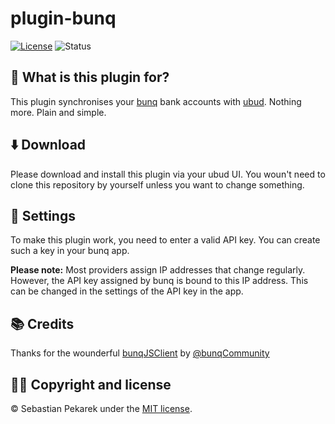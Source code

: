 # plugin-bunq

[![License](https://img.shields.io/badge/license-MIT-blue.svg?style=flat-square)](LICENSE)
![Status](https://git-badges.sebbo.net/93/master/build)


## 🤨 What is this plugin for?

This plugin synchronises your [bunq](https://www.bunq.com) bank accounts with [ubud](https://ubud.club). Nothing more. Plain and simple.


## ⬇️ Download

Please download and install this plugin via your ubud UI. You woun't need to clone this repository by yourself unless you want to change something.


## 🔧 Settings

To make this plugin work, you need to enter a valid API key. You can create such a key in your bunq app.

**Please note:** Most providers assign IP addresses that change regularly. However, the API key assigned by bunq is bound
to this IP address. This can be changed in the settings of the API key in the app.


## 📚 Credits

Thanks for the wounderful [bunqJSClient](https://www.npmjs.com/package/@bunq-community/bunq-js-client) by [@bunqCommunity](https://github.com/bunqCommunity)


## 👨‍🔧 Copyright and license

&copy; Sebastian Pekarek under the [MIT license](LICENSE).
